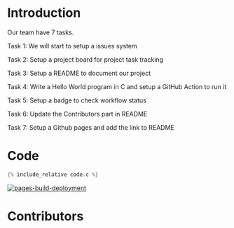 # Introduction

Our team have 7 tasks.

Task 1: We will start to setup a issues system

Task 2: Setup a project board for project task tracking

Task 3: Setup a README to document our project

Task 4: Write a Hello World program in C and setup a GitHub Action to run it

Task 5: Setup a badge to check workflow status

Task 6: Update the Contributors part in README

Task 7: Setup a Github pages and add the link to README

# Code

```c
{% include_relative code.c %}
```
[![pages-build-deployment](https://github.com/csci3251-2023/project-team-d/actions/workflows/pages/pages-build-deployment/badge.svg)](https://github.com/csci3251-2023/project-team-d/actions/workflows/pages/pages-build-deployment)

# Contributors

